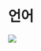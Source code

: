 <h1>언어</h1>
<img src="https://upload.wikimedia.org/wikipedia/commons/d/d5/CSS3_logo_and_wordmark.svg">
